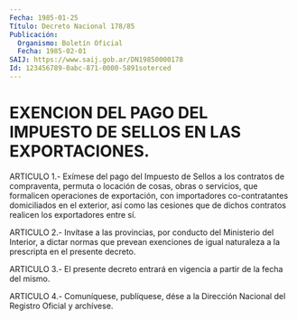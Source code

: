 ```yaml
---
Fecha: 1985-01-25
Título: Decreto Nacional 178/85
Publicación:
  Organismo: Boletín Oficial
  Fecha: 1985-02-01
SAIJ: https://www.saij.gob.ar/DN19850000178
Id: 123456789-0abc-871-0000-5891soterced
---
```

# EXENCION DEL PAGO DEL IMPUESTO DE SELLOS EN LAS EXPORTACIONES.

<a id="1"></a>
ARTICULO  1.-  Exímese  del  pago  del  Impuesto  de  Sellos  a los contratos  de  compraventa,  permuta  o  locación de cosas, obras o servicios,    que  formalicen  operaciones  de  exportación,    con importadores co-contratantes  domiciliados en el exterior, así como las  cesiones  que de dichos contratos  realicen  los  exportadores entre sí.

<a id="2"></a>
ARTICULO    2.-   Invítase  a  las  provincias,  por  conducto  del Ministerio del Interior,  a dictar normas que prevean exenciones de igual  naturaleza  a  la  prescripta    en   el  presente  decreto.

<a id="3"></a>
ARTICULO  3.-  El  presente decreto entrará en vigencia a partir de la fecha del mismo.

<a id="4"></a>
ARTICULO  4.- Comuníquese, publíquese, dése a la Dirección Nacional del Registro Oficial y archívese.